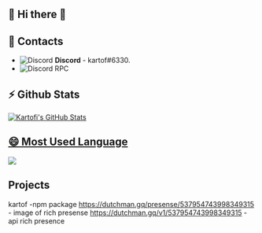 ## 🌌 Hi there 👋

## 📖 Contacts
- ![Discord](https://i.imgur.com/002xgns.png) __Discord__ - kartof#6330.
- ![Discord RPC](https://dutchman.gq/presense/537954743998349315)

## ⚡ Github Stats
<a href="https://github.com/anuraghazra/github-readme-stats">
  <img align="center" src="https://github-readme-stats.anuraghazra1.vercel.app/api?username=Kartofi&show_icons=true&include_all_commits=true&theme=radical" alt="Kartofi's  GitHub Stats" />

## 😄 Most Used Language
<a href="https://github.com/anuraghazra/github-readme-stats">
  <!-- Change the `github-readme-stats.anuraghazra1.vercel.app` to `github-readme-stats.vercel.app`  -->
  <img align="center" src="https://github-readme-stats.anuraghazra1.vercel.app/api/top-langs/?username=Kartofi&layout=compact&theme=radical" />
</a>

 
## Projects
kartof -npm package
https://dutchman.gq/presense/537954743998349315 - image of rich presense
https://dutchman.gq/v1/537954743998349315 - api rich presence

 
